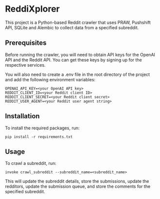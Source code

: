 # ReddiXplorer

This project is a Python-based Reddit crawler that uses PRAW, Pushshift API, SQLite and Alembic to collect data from a specified subreddit.

## Prerequisites
Before running the crawler, you will need to obtain API keys for the OpenAI API and the Reddit API. You can get these keys by signing up for the respective services.

You will also need to create a .env file in the root directory of the project and add the following environment variables:

```
OPENAI_API_KEY=<your OpenAI API key>
REDDIT_CLIENT_ID=<your Reddit client ID>
REDDIT_CLIENT_SECRET=<your Reddit client secret>
REDDIT_USER_AGENT=<your Reddit user agent string>
```

## Installation

To install the required packages, run:

```
pip install -r requirements.txt
```

## Usage
To crawl a subreddit, run:

```
invoke crawl_subreddit --subreddit_name=<subreddit_name>
```
This will update the subreddit details, store the submissions, update the redditors, update the submission queue, and store the comments for the specified subreddit.
